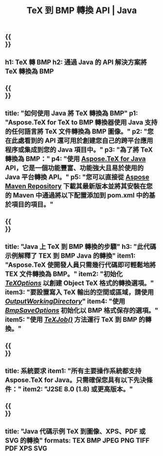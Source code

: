 ﻿---
translation: true
template: /_templates/_conversion-child-java.md
title: TeX 到 BMP 轉換 API | Java
description: TeX 到 BMP 的轉換功能。將此本地 Java 庫集成到您的項目中，或使用跨平台應用程序將 TeX 轉換為 BMP。
keywords: tex 到 bmp api java, tex2bmp 集成
url: /java/conversion/tex-to-bmp/
family: tex
platformtag: java
feature: conversion
informat: TEX
outformat: BMP
otherformats: PNG JPEG TIFF PDF XPS SVG
---

{{<section banner>}}
---
h1: TeX 轉 BMP
h2: 通過 Java 的 API 解決方案將 TeX 轉換為 BMP
---

{{<section overview>}}
---
title: "如何使用 Java 將 TeX 轉換為 BMP"
p1: "Aspose.TeX for TeX to BMP 轉換器使用 Java 支持的任何語言將 TeX 文件轉換為 BMP 圖像。"
p2: "您在此處看到的 API 還可用於創建您自己的跨平台應用程序或集成到您的 Java 項目中。"
p3: "為了將 TeX 轉換為 BMP："
p4: "使用 [Aspose.TeX for Java](https://products.aspose.com/tex/java) API，它是一個功能豐富、功能強大且易於使用的 Java 平台轉換 API。"
p5: "您可以直接從 [Aspose Maven Repository](https://repository.aspose.com/tex/) 下載其最新版本並將其安裝在您的 Maven 中通過將以下配置添加到 pom.xml 中的基於項目的項目。"
---

{{<section feature1>}}
---
title: "Java 上 TeX 到 BMP 轉換的步驟"
h3: "此代碼示例解釋了 TEX 到 BMP Java 的轉換"
item1: "Aspose.TeX 使開發人員只需幾行代碼即可輕鬆地將 TEX 文件轉換為 BMP。"
item2: "初始化 [*TeXOptions*](https://reference.aspose.com/tex/java/com.aspose.tex/TeXOptions) 以創建 Object TeX 格式的轉換選項。"
item3: "要設置寫入 TeX 輸出的空間或區域，請使用 [*OutputWorkingDirectory*](https://reference.aspose.com/tex/java/com.aspose.tex/TeXOptions#getOutputWorkingDirectory--)"
item4: "使用 [*BmpSaveOptions*](https://reference.aspose.com/tex/java/com.aspose.tex.rendering/BmpSaveOptions) 初始化以 BMP 格式保存的選項。"
item5: "使用 [*TeXJob()*](https://reference.aspose.com/tex/java/com.aspose.tex/TeXJob) 方法運行 TeX 到 BMP 的轉換。"
---

{{<section feature2>}}
---
title: 系統要求
item1: "所有主要操作系統都支持 Aspose.TeX for Java。只需確保您具有以下先決條件："
item2: "J2SE 8.0 (1.8) 或更高版本。"
---

{{<section widget>}}
---
title: "Java 代碼示例 TeX 到圖像、XPS、PDF 或 SVG 的轉換"
formats: TEX BMP JPEG PNG TIFF PDF XPS SVG
---